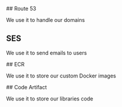 ## Route 53 

We use it to handle our domains

## SES

We use it to send emails to users

## ECR 

We use it to store our custom Docker images

## Code Artifact

We use it to store our libraries code
